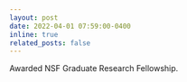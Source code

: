 ```yaml
---
layout: post
date: 2022-04-01 07:59:00-0400
inline: true
related_posts: false
---
```


Awarded NSF Graduate Research Fellowship.